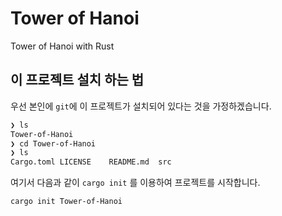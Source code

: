 # Tower of Hanoi

Tower of Hanoi with Rust

## 이 프로젝트 설치 하는 법

우선 본인에 `git`에 이 프로젝트가 설치되어 있다는 것을 가정하겠습니다.

```bash
❯ ls 
Tower-of-Hanoi 
❯ cd Tower-of-Hanoi 
❯ ls
Cargo.toml LICENSE    README.md  src
```

여기서 다음과 같이 `cargo init` 를 이용하여 프로젝트를 시작합니다.

```bash
cargo init Tower-of-Hanoi
```
